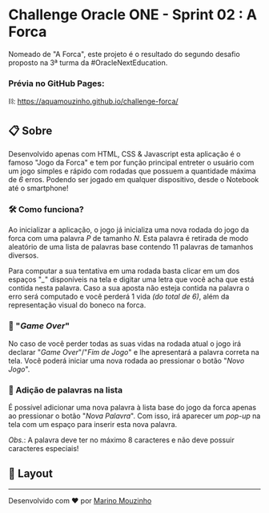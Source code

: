 # Challenge Oracle ONE - Sprint 02 : A Forca
Nomeado de "A Forca", este projeto é o resultado do segundo desafio proposto na 3ª turma da #OracleNextEducation. 

### Prévia no GitHub Pages:
⛓️: https://aquamouzinho.github.io/challenge-forca/

## 📋 Sobre
Desenvolvido apenas com HTML, CSS & Javascript esta aplicação é o famoso "Jogo da Forca" e tem por função principal entreter o usuário com um jogo simples e rápido com rodadas que possuem a quantidade máxima de *6* erros. Podendo ser jogado em qualquer dispositivo, desde o Notebook até o smartphone!

### 🛠 Como funciona?
Ao inicializar a aplicação, o jogo já inicializa uma nova rodada do jogo da forca com uma palavra *P* de tamanho *N*. Esta palavra é retirada de modo aleatório de uma lista de palavras base contendo 11 palavras de tamanhos diversos.

Para computar a sua tentativa em uma rodada basta clicar em um dos espaços "*_*" disponíveis na tela e digitar uma letra que você acha que está contida nesta palavra. Caso a sua aposta não esteja contida na palavra o erro será computado e você perderá 1 vida *(do total de 6)*, além da representação visual do boneco na forca.

### 🔩 "*Game Over*"
No caso de você perder todas as suas vidas na rodada atual o jogo irá declarar "*Game Over*"/"*Fim de Jogo*" e lhe apresentará a palavra correta na tela. Você poderá iniciar uma nova rodada ao pressionar o botão "*Novo Jogo*". 

### 🔧 Adição de palavras na lista
É possível adicionar uma nova palavra à lista base do jogo da forca apenas ao pressionar o botão "*Nova Palavra*". Com isso, irá aparecer um *pop-up* na tela com um espaço para inserir esta nova palavra.

*Obs.*: A palavra deve ter no máximo 8 caracteres e não deve possuir caracteres especiais!

## 🎨 Layout

---
Desenvolvido com :heart: por [Marino Mouzinho](https://aquamouzinho.github.io)
